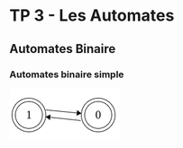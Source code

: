 # TP 3 - Les Automates

## Automates Binaire

### Automates binaire simple

![](automate_binaire_simple.png)
